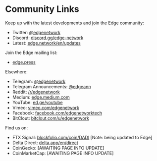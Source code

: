 # Community Links

Keep up with the latest developments and join the Edge community:

* Twitter: [@edgenetwork](https://twitter.com/edgenetwork)
* Discord: [discord.gg/edge-network](https://discord.gg/edge-network)
* Latest: [edge.network/en/updates](https://edge.network/en/updates)

Join the Edge mailing list:

* [edge.press](https://edge.press)

Elsewhere:

* Telegram: [@edgenetwork](https://t.me/edgenetwork)
* Telegram Announcements: [@edgeann](https://t.me/edgeann)
* Reddit: [/r/edgenetwork](https://reddit.com/r/edgenetwork)
* Medium: [edge.medium.com](https://edge.medium.com)
* YouTube: [ed.ge/youtube](https://ed.ge/youtube)
* Vimeo: [vimeo.com/edgenetwork](https://vimeo.com/edgenetwork)
* Facebook: [facebook.com/edgenetworktech](https://www.facebook.com/edgenetworktech)
* BitClout: [bitclout.com/u/edgenetwork](https://bitclout.com/u/edgenetwork)

Find us on:

* FTX Signal: [blockfolio.com/coin/DADI](https://blockfolio.com/coin/DADI) \[Note: being updated to Edge\]
* Delta Direct: [delta.app/en/direct](https://delta.app/en/direct)
*  CoinGecko: \[AWAITING PAGE INFO UPDATE\]
* CoinMarketCap: \[AWAITING PAGE INFO UPDATE\]

